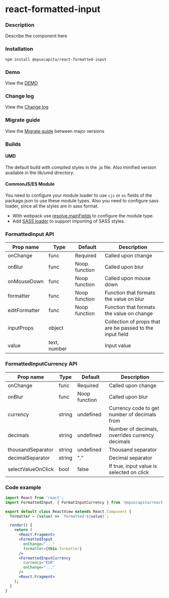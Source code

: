 # react-formatted-input

### Description
Describe the component here

### Installation
```
npm install @opuscapita/react-formatted-input
```

### Demo
View the [DEMO](https://opuscapita.github.io/react-formatted-input)

### Change log
View the [Change log](CHANGELOG.md)

### Migrate guide
View the [Migrate guide](MIGRATEGUIDE.md) between major versions

### Builds
#### UMD
The default build with compiled styles in the .js file. Also minified version available in the lib/umd directory.
#### CommonJS/ES Module
You need to configure your module loader to use `cjs` or `es` fields of the package.json to use these module types.
Also you need to configure sass loader, since all the styles are in sass format.
* With webpack use [resolve.mainFields](https://webpack.js.org/configuration/resolve/#resolve-mainfields) to configure the module type.
* Add [SASS loader](https://github.com/webpack-contrib/sass-loader) to support importing of SASS styles.

### FormattedInput API
| Prop name     | Type         | Default       | Description                                               |
| ------------- | ------------ | ------------- | --------------------------------------------------------- |
| onChange      | func         | Required      | Called upon change                                        |
| onBlur        | func         | Noop function | Called upon blur                                          |
| onMouseDown   | func         | Noop function | Called upon mouse down                                    |
| formatter     | func         | Noop function | Function that formats the value on blur                   |
| editFormatter | func         | Noop function | Function that formats the value on change                 |
| inputProps    | object       |               | Collection of props that are be passed to the input field |
| value         | text, number |               | Input value                                               |


### FormattedInputCurrency API
| Prop name          | Type   | Default       | Description                                     |
| ------------------ | ------ | ------------- | ----------------------------------------------- |
| onChange           | func   | Required      | Called upon change                              |
| onBlur             | func   | Noop function | Called upon blur                                |
| currency           | string | undefined     | Currency code to get number of decimals from    |
| decimals           | string | undefined     | Number of decimals, overrides currency decimals |
| thousandSeparator  | string | undefined     | Thousand separator                              |
| decimalSeparator   | string | "."           | Decimal separator                               |
| selectValueOnClick | bool   | false         | If true, input value is selected on click       |

### Code example
```jsx
import React from 'react';
import FormattedInput, { FormatInputCurrency } from '@opuscapita/react-formatted-input';

export default class ReactView extends React.Component {
  formatter = (value) => `formatted-${value}`;

  render() {
    return (
      <React.Fragment>
      <FormattedInput
        onChange="..."
        formatter={this.formatter}
      />
      <FormattedInputCurrency
        currency="EUR"
        onChange="..."
      />
      <React.Fragment>
    );
  }
}
```
